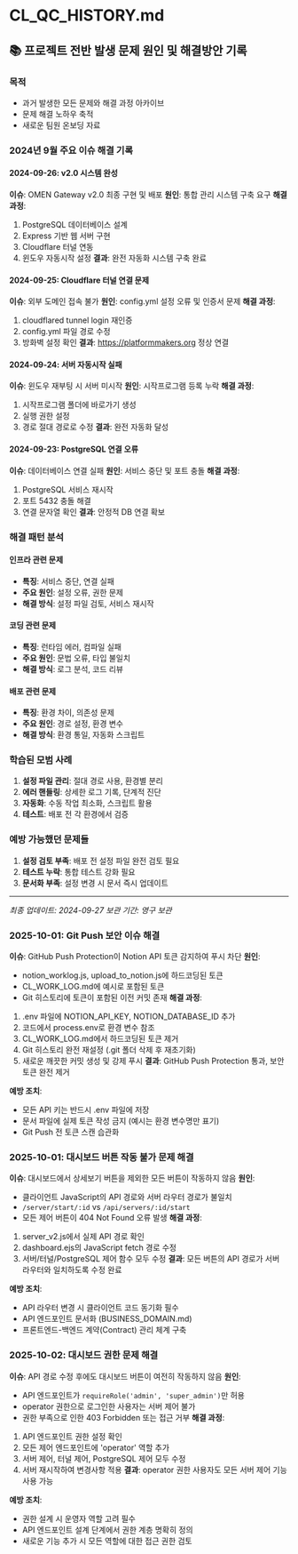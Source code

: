 # CL_QC_HISTORY.md

## 📚 프로젝트 전반 발생 문제 원인 및 해결방안 기록

### 목적
- 과거 발생한 모든 문제와 해결 과정 아카이브
- 문제 해결 노하우 축적
- 새로운 팀원 온보딩 자료

### 2024년 9월 주요 이슈 해결 기록

#### 2024-09-26: v2.0 시스템 완성
**이슈**: OMEN Gateway v2.0 최종 구현 및 배포
**원인**: 통합 관리 시스템 구축 요구
**해결 과정**:
1. PostgreSQL 데이터베이스 설계
2. Express 기반 웹 서버 구현
3. Cloudflare 터널 연동
4. 윈도우 자동시작 설정
**결과**: 완전 자동화 시스템 구축 완료

#### 2024-09-25: Cloudflare 터널 연결 문제
**이슈**: 외부 도메인 접속 불가
**원인**: config.yml 설정 오류 및 인증서 문제
**해결 과정**:
1. cloudflared tunnel login 재인증
2. config.yml 파일 경로 수정
3. 방화벽 설정 확인
**결과**: https://platformmakers.org 정상 연결

#### 2024-09-24: 서버 자동시작 실패
**이슈**: 윈도우 재부팅 시 서버 미시작
**원인**: 시작프로그램 등록 누락
**해결 과정**:
1. 시작프로그램 폴더에 바로가기 생성
2. 실행 권한 설정
3. 경로 절대 경로로 수정
**결과**: 완전 자동화 달성

#### 2024-09-23: PostgreSQL 연결 오류
**이슈**: 데이터베이스 연결 실패
**원인**: 서비스 중단 및 포트 충돌
**해결 과정**:
1. PostgreSQL 서비스 재시작
2. 포트 5432 충돌 해결
3. 연결 문자열 확인
**결과**: 안정적 DB 연결 확보

### 해결 패턴 분석

#### 인프라 관련 문제
- **특징**: 서비스 중단, 연결 실패
- **주요 원인**: 설정 오류, 권한 문제
- **해결 방식**: 설정 파일 검토, 서비스 재시작

#### 코딩 관련 문제
- **특징**: 런타임 에러, 컴파일 실패
- **주요 원인**: 문법 오류, 타입 불일치
- **해결 방식**: 로그 분석, 코드 리뷰

#### 배포 관련 문제
- **특징**: 환경 차이, 의존성 문제
- **주요 원인**: 경로 설정, 환경 변수
- **해결 방식**: 환경 통일, 자동화 스크립트

### 학습된 모범 사례

1. **설정 파일 관리**: 절대 경로 사용, 환경별 분리
2. **에러 핸들링**: 상세한 로그 기록, 단계적 진단
3. **자동화**: 수동 작업 최소화, 스크립트 활용
4. **테스트**: 배포 전 각 환경에서 검증

### 예방 가능했던 문제들

1. **설정 검토 부족**: 배포 전 설정 파일 완전 검토 필요
2. **테스트 누락**: 통합 테스트 강화 필요
3. **문서화 부족**: 설정 변경 시 문서 즉시 업데이트

---
*최종 업데이트: 2024-09-27*
*보관 기간: 영구 보관*
### 2025-10-01: Git Push 보안 이슈 해결
**이슈**: GitHub Push Protection이 Notion API 토큰 감지하여 푸시 차단
**원인**: 
- notion_worklog.js, upload_to_notion.js에 하드코딩된 토큰
- CL_WORK_LOG.md에 예시로 포함된 토큰
- Git 히스토리에 토큰이 포함된 이전 커밋 존재
**해결 과정**:
1. .env 파일에 NOTION_API_KEY, NOTION_DATABASE_ID 추가
2. 코드에서 process.env로 환경 변수 참조
3. CL_WORK_LOG.md에서 하드코딩된 토큰 제거
4. Git 히스토리 완전 재설정 (.git 폴더 삭제 후 재초기화)
5. 새로운 깨끗한 커밋 생성 및 강제 푸시
**결과**: GitHub Push Protection 통과, 보안 토큰 완전 제거

**예방 조치**:
- 모든 API 키는 반드시 .env 파일에 저장
- 문서 파일에 실제 토큰 작성 금지 (예시는 환경 변수명만 표기)
- Git Push 전 토큰 스캔 습관화

### 2025-10-01: 대시보드 버튼 작동 불가 문제 해결
**이슈**: 대시보드에서 상세보기 버튼을 제외한 모든 버튼이 작동하지 않음
**원인**:
- 클라이언트 JavaScript의 API 경로와 서버 라우터 경로가 불일치
- `/server/start/:id` vs `/api/servers/:id/start`
- 모든 제어 버튼이 404 Not Found 오류 발생
**해결 과정**:
1. server_v2.js에서 실제 API 경로 확인
2. dashboard.ejs의 JavaScript fetch 경로 수정
3. 서버/터널/PostgreSQL 제어 함수 모두 수정
**결과**: 모든 버튼의 API 경로가 서버 라우터와 일치하도록 수정 완료

**예방 조치**:
- API 라우터 변경 시 클라이언트 코드 동기화 필수
- API 엔드포인트 문서화 (BUSINESS_DOMAIN.md)
- 프론트엔드-백엔드 계약(Contract) 관리 체계 구축

### 2025-10-02: 대시보드 권한 문제 해결
**이슈**: API 경로 수정 후에도 대시보드 버튼이 여전히 작동하지 않음
**원인**:
- API 엔드포인트가 `requireRole('admin', 'super_admin')`만 허용
- operator 권한으로 로그인한 사용자는 서버 제어 불가
- 권한 부족으로 인한 403 Forbidden 또는 접근 거부
**해결 과정**:
1. API 엔드포인트 권한 설정 확인
2. 모든 제어 엔드포인트에 'operator' 역할 추가
3. 서버 제어, 터널 제어, PostgreSQL 제어 모두 수정
4. 서버 재시작하여 변경사항 적용
**결과**: operator 권한 사용자도 모든 서버 제어 기능 사용 가능

**예방 조치**:
- 권한 설계 시 운영자 역할 고려 필수
- API 엔드포인트 설계 단계에서 권한 계층 명확히 정의
- 새로운 기능 추가 시 모든 역할에 대한 접근 권한 검토
